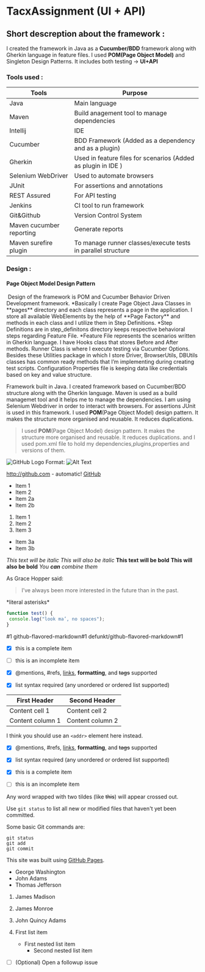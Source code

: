 # TacxAssignment (UI + API)
##  Short descreption about the framework :
I created the framework in Java as a **Cucumber/BDD** framework along with Gherkin language in feature files. I used **POM(Page Object Model)** and Singleton Design Patterns.
It includes both testing -> **UI+API**

### Tools used :

Tools | Purpose
------------ | -------------
Java | Main language
Maven | Build anagement tool to manage dependencies
Intellij | IDE
Cucumber | BDD Framework (Added as a dependency and as a plugin)
Gherkin | Used in feature files for scenarios (Added as plugin in IDE )
Selenium WebDriver | Used to automate browsers
JUnit | For assertions and annotations
REST Assured | For API testing
Jenkins | CI tool to run framework
Git&Github | Version Control System
Maven cucumber reporting | Generate reports
Maven surefire plugin | To manage runner classes/execute tests in parallel structure


### Design :
#### Page Object Model Design Pattern
<img src="">
Design of the framework is POM and Cucumber Behavior Driven Development framework. 
*Basically I create Page Object Java Classes in **pages** directory and each class represents a page in the application. 
I store all available WebElements by the help of **Page Factory** and methods in each class and I utilize them in Step Definitions. 
*Step Definitions are in step_definitons directory keeps respective behavioral steps regarding Feature File. 
*Feature File represents the scenarios written in Gherkin language. 
I have Hooks class that stores Before and After methods. Runner Class is where I execute testing via Cucumber Options. 
Besides these Utilities package in which I store Driver, BrowserUtils, DBUtils classes has common ready methods that I’m implementing during creating test scripts. 
Configuration Properties file is keeping data like credentials based on key and value structure.  

Framework built in Java.
I created framework based on Cucumber/BDD structure along with the Gherkin language.
Maven is used as a build managemet tool and it helps me to manage the dependencies.
I am using Selenium Webdriver in order to interact with browsers. For assertions JUnit is used in this framework.  I used **POM**(Page Object Model) design pattern. It makes the structure more organised and reusable. It reduces duplications. 


>I used **POM**(Page Object Model) design pattern. It makes the structure more organised and reusable. It reduces duplications. 
 and I used pom.xml file to hold my dependencies,plugins,properties and versions of them.



![GitHub Logo]()
Format: ![Alt Text](url)

http://github.com - automatic!
[GitHub](http://github.com)

* Item 1
* Item 2
 * Item 2a
 * Item 2b
 
1. Item 1
2. Item 2
3. Item 3
 * Item 3a
 * Item 3b
 
 *This text will be italic*
_This will also be italic_
**This text will be bold**
__This will also be bold__
*You **can** combine them*

As Grace Hopper said:
> I’ve always been more interested
> in the future than in the past.

\*literal asterisks\*

```javascript
function test() {
 console.log("look ma’, no spaces");
}
```

#1
github-flavored-markdown#1
defunkt/github-flavored-markdown#1

- [x] this is a complete item
- [ ] this is an incomplete item
- [x] @mentions, #refs, [links](),
**formatting**, and <del>tags</del>
supported
- [x] list syntax required (any
unordered or ordered list
supported)


First Header | Second Header
------------ | -------------
Content cell 1 | Content cell 2
Content column 1 | Content column 2


I think you should use an
`<addr>` element here instead.

- [x] @mentions, #refs, [links](), **formatting**, and <del>tags</del> supported
- [x] list syntax required (any unordered or ordered list supported)
- [x] this is a complete item
- [ ] this is an incomplete item


Any word wrapped with two tildes (like ~~this~~) will appear crossed out.

Use `git status` to list all new or modified files that haven't yet been committed.

Some basic Git commands are:
```
git status
git add
git commit
```

This site was built using [GitHub Pages](https://pages.github.com/).

- George Washington
- John Adams
- Thomas Jefferson

1. James Madison
2. James Monroe
3. John Quincy Adams

1. First list item
   - First nested list item
     - Second nested list item

     
- [ ] \(Optional) Open a followup issue
